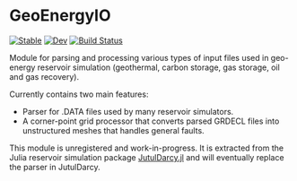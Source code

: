 # GeoEnergyIO

[![Stable](https://img.shields.io/badge/docs-stable-blue.svg)](https://sintefmath.github.io/GeoEnergyIO.jl/stable/)
[![Dev](https://img.shields.io/badge/docs-dev-blue.svg)](https://sintefmath.github.io/GeoEnergyIO.jl/dev/)
[![Build Status](https://github.com/sintefmath/GeoEnergyIO.jl/actions/workflows/CI.yml/badge.svg?branch=main)](https://github.com/sintefmath/GeoEnergyIO.jl/actions/workflows/CI.yml?query=branch%3Amain)

Module for parsing and processing various types of input files used in geo-energy reservoir simulation (geothermal, carbon storage, gas storage, oil and gas recovery).

Currently contains two main features:

- Parser for .DATA files used by many reservoir simulators.
- A corner-point grid processor that converts parsed GRDECL files into unstructured meshes that handles general faults.

This module is unregistered and work-in-progress. It is extracted from the Julia reservoir simulation package [JutulDarcy.jl](https://github.com/sintefmath/JutulDarcy.jl) and will eventually replace the parser in JutulDarcy.
